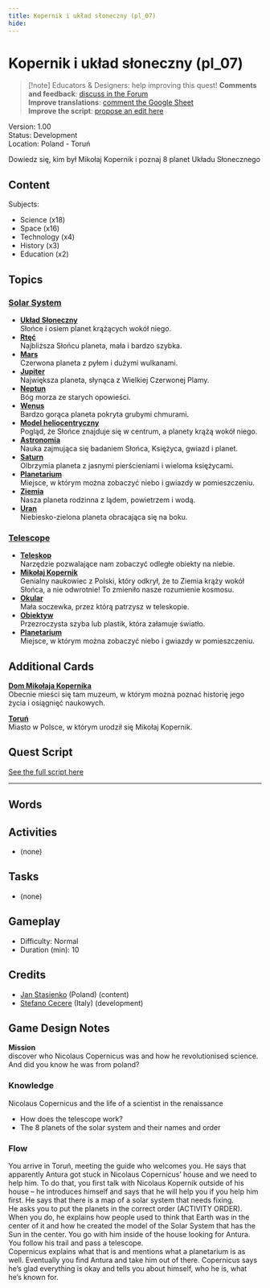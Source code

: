 ```yaml
---
title: Kopernik i układ słoneczny (pl_07)
hide:
---
```


# Kopernik i układ słoneczny (pl_07)
> [!note] Educators & Designers: help improving this quest!
> **Comments and feedback**: [discuss in the Forum](https://antura.discourse.group/t/pl-07-copernicus-and-the-solar-system/38/1)  
> **Improve translations**: [comment the Google Sheet](https://docs.google.com/spreadsheets/d/1FPFOy8CHor5ArSg57xMuPAG7WM27-ecDOiU-OmtHgjw/edit?gid=783699917#gid=783699917)  
> **Improve the script**: [propose an edit here](https://github.com/vgwb/Antura/blob/main/Assets/_discover/_quests/PL_07%20Solar%20System/PL_07%20Solar%20System%20-%20Yarn%20Script.yarn)  

Version: 1.00  
Status: Development  
Location: Poland - Toruń

Dowiedz się, kim był Mikołaj Kopernik i poznaj 8 planet Układu Słonecznego

## Content
Subjects: 

  - Science (x18)
  - Space (x16)
  - Technology (x4)
  - History (x3)
  - Education (x2)

## Topics
### [Solar System](../../topics/index.md#solar_system)

  - **[Układ Słoneczny](../../cards/index.md#solar_system)**  
    Słońce i osiem planet krążących wokół niego.  
  - **[Rtęć](../../cards/index.md#mercury)**  
    Najbliższa Słońcu planeta, mała i bardzo szybka.  
  - **[Mars](../../cards/index.md#mars)**  
    Czerwona planeta z pyłem i dużymi wulkanami.  
  - **[Jupiter](../../cards/index.md#jupiter)**  
    Największa planeta, słynąca z Wielkiej Czerwonej Plamy.  
  - **[Neptun](../../cards/index.md#neptune)**  
    Bóg morza ze starych opowieści.  
  - **[Wenus](../../cards/index.md#venus)**  
    Bardzo gorąca planeta pokryta grubymi chmurami.  
  - **[Model heliocentryczny](../../cards/index.md#heliocentric_model)**  
    Pogląd, że Słońce znajduje się w centrum, a planety krążą wokół niego.  
  - **[Astronomia](../../cards/index.md#astronomy)**  
    Nauka zajmująca się badaniem Słońca, Księżyca, gwiazd i planet.  
  - **[Saturn](../../cards/index.md#saturn)**  
    Olbrzymia planeta z jasnymi pierścieniami i wieloma księżycami.  
  - **[Planetarium](../../cards/index.md#planetarium)**  
    Miejsce, w którym można zobaczyć niebo i gwiazdy w pomieszczeniu.  
  - **[Ziemia](../../cards/index.md#earth)**  
    Nasza planeta rodzinna z lądem, powietrzem i wodą.  
  - **[Uran](../../cards/index.md#uranus)**  
    Niebiesko-zielona planeta obracająca się na boku.  
### [Telescope](../../topics/index.md#telescope)

  - **[Teleskop](../../cards/index.md#telescope)**  
    Narzędzie pozwalające nam zobaczyć odległe obiekty na niebie.  
  - **[Mikołaj Kopernik](../../cards/index.md#nicolaus_copernicus)**  
    Genialny naukowiec z Polski, który odkrył, że to Ziemia krąży wokół Słońca, a nie odwrotnie! To zmieniło nasze rozumienie kosmosu.  
  - **[Okular](../../cards/index.md#eyepiece)**  
    Mała soczewka, przez którą patrzysz w teleskopie.  
  - **[Obiektyw](../../cards/index.md#lens)**  
    Przezroczysta szyba lub plastik, która załamuje światło.  
  - **[Planetarium](../../cards/index.md#planetarium)**  
    Miejsce, w którym można zobaczyć niebo i gwiazdy w pomieszczeniu.  

## Additional Cards
**[Dom Mikołaja Kopernika](../../cards/index.md#nicolaus_copernicus_house)**  
Obecnie mieści się tam muzeum, w którym można poznać historię jego życia i osiągnięć naukowych.  

**[Toruń](../../cards/index.md#torun)**  
Miasto w Polsce, w którym urodził się Mikołaj Kopernik.  

## Quest Script

[See the full script here](./pl_07-script.md)

---

## Words
## Activities
- (none)

## Tasks
- (none)
## Gameplay
- Difficulty: Normal
- Duration (min): 10
## Credits
- [Jan Stasienko](mailto:jan.stasienko@dsw.edu.pl) (Poland) (content)
- [Stefano Cecere](https://stefanocecere.com) (Italy) (development)

## Game Design Notes
**Mission**  
discover who Nicolaus Copernicus was and how he revolutionised science.
And did you know he was from poland?

### Knowledge
Nicolaus Copernicus and the life of a scientist in the renaissance  

- How does the telescope work?
- The 8 planets of the solar system and their names and order

### Flow
You arrive in Toruń, meeting the guide who welcomes you. He says that apparently Antura got stuck in Nicolaus Copernicus’ house and we need to help him. To do that, you first talk with Nicolaus Kopernik outside of his house – he introduces himself and says that he will help you if you help him first. He says that there is a map of a solar system that needs fixing.  
He asks you to put the planets in the correct order (ACTIVITY ORDER).  
When you do, he explains how people used to think that Earth was in the center of it and how he created the model of the Solar System that has the Sun in the center. You go with him inside of the house looking for Antura. You follow his trail and pass a telescope.  
Copernicus explains what that is and mentions what a planetarium is as well. Eventually you find Antura and take him out of there. Copernicus says he’s glad everything is okay and tells you about himself, who he is, what he’s known for.


